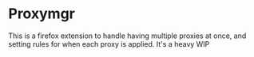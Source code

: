 # Proxymgr
This is a firefox extension to handle having multiple proxies at once, and setting rules for when each proxy is applied. It's a heavy WIP

